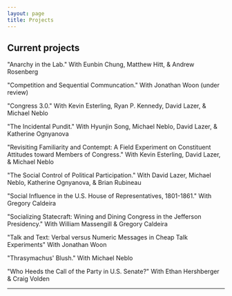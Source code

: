```yaml
---
layout: page
title: Projects
---
```


## Current projects

"Anarchy in the Lab." 
With Eunbin Chung, Matthew Hitt, & Andrew Rosenberg

"Competition and Sequential Communcation." 
With Jonathan Woon 
(under review)

"Congress 3.0." 
With Kevin Esterling, Ryan P. Kennedy, David Lazer, &  Michael Neblo

"The Incidental Pundit." 
With Hyunjin Song, Michael Neblo, David Lazer, & Katherine Ognyanova

"Revisiting Familiarity and Contempt: A Field Experiment on Constituent 
Attitudes toward Members of Congress." 
With Kevin Esterling, David Lazer, & Michael Neblo

"The Social Control of Political Participation." 
With David Lazer, Michael Neblo, Katherine Ognyanova, & Brian Rubineau

"Social Influence in the U.S. House of Representatives, 1801-1861." 
With Gregory Caldeira

"Socializing Statecraft: Wining and Dining Congress in the Jefferson Presidency." With William Massengill & Gregory Caldeira

"Talk and Text: Verbal versus Numeric Messages in Cheap Talk Experiments"
With Jonathan Woon

"Thrasymachus' Blush." 
With Michael Neblo

"Who Heeds the Call of the Party in U.S. Senate?" 
With Ethan Hershberger & Craig Volden

---
